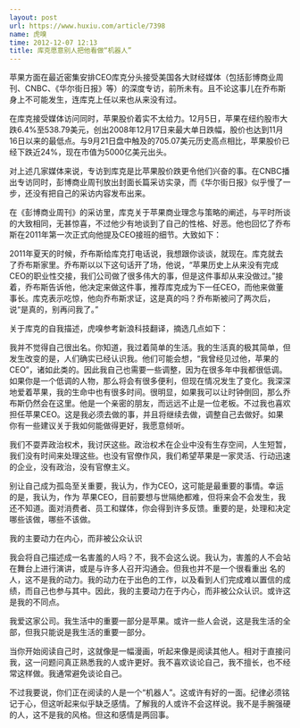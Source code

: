 ```yaml
---
layout: post
url: https://www.huxiu.com/article/7398
name: 虎嗅
time: 2012-12-07 12:13
title: 库克愿意别人把他看做“机器人”
---
```

苹果方面在最近密集安排CEO库克分头接受美国各大财经媒体（包括彭博商业周刊、CNBC、《华尔街日报》等）的深度专访，前所未有。且不论这事儿在乔布斯身上不可能发生，连库克上任以来也从来没有过。

在库克接受媒体访问同时，苹果股价着实不太给力。12月5日，苹果在纽约股市大跌6.4%至538.79美元，创出2008年12月17日来最大单日跌幅，股价也达到11月16日以来的最低点。与9月21日盘中触及的705.07美元历史高点相比，苹果股价已经下跌近24%，现在市值为5000亿美元出头。

对上述几家媒体来说，专访到库克是比苹果股价跌更令他们兴奋的事。在CNBC播出专访同时，彭博商业周刊放出封面长篇采访实录，而《华尔街日报》似乎慢了一步，还没有把自己的采访内容发布出来。

在《彭博商业周刊》的采访里，库克关于苹果商业理念与策略的阐述，与平时所谈的大致相同，无甚惊喜，不过他少有地谈到了自己的性格、好恶。他也回忆了乔布斯在2011年第一次正式向他提及CEO接班的细节。大致如下：

2011年夏天的时候，乔布斯给库克打电话说，我想跟你谈谈，就现在。库克就去了乔布斯家里。乔布斯以以下这句话开了场，他说，“苹果历史上从来没有完成CEO的职业性交接，我们公司做了很多伟大的事，但是这件事却从来没做过。”接着，乔布斯告诉他，他决定来做这件事，推荐库克成为下一任CEO，而他来做董事长。库克表示吃惊，他向乔布斯求证，这是真的吗？乔布斯被问了两次后，说“是真的，别再问我了。”

关于库克的自我描述，虎嗅参考新浪科技翻译，摘选几点如下：

我并不觉得自己很出名。你知道，我过着简单的生活。我的生活真的极其简单，但发生改变的是，人们确实已经认识我。他们可能会想，“我曾经见过他，苹果的CEO”，诸如此类的。因此我自己也需要一些调整，因为在很多年中我都很低调。如果你是一个低调的人物，那么将会有很多便利，但现在情况发生了变化。我深深地爱着苹果，我的生命中也有很多时间。很明显，如果我可以让时钟倒回，那么乔布斯仍然会在这里。他是一个亲密的朋友，而远远不止是一位老板。不过我也喜欢担任苹果CEO。这是我必须去做的事，并且将继续去做，调整自己去做好。如果你有一些建议关于我如何能做得更好，我愿意倾听。

我们不耍弄政治权术，我讨厌这些。政治权术在企业中没有生存空间，人生短暂，我们没有时间来处理这些。也没有官僚作风，我们希望苹果是一家灵活、行动迅速的企业，没有政治，没有官僚主义。

别让自己成为孤岛至关重要，我认为，作为CEO，这可能是最重要的事情。幸运的是，我认为，作为 苹果CEO，目前要想与世隔绝都难，但将来会不会发生，我还不知道。面对消费者、员工和媒体，你会得到许多反馈。重要的是，处理和决定哪些该做，哪些不该做。

我的主要动力在内心，而非被公众认识

我会将自己描述成一名害羞的人吗？不，我不会这么说。我认为，害羞的人不会站在舞台上进行演讲，或是与许多人召开沟通会。但我也并不是一个很看重出 名的人，这不是我的动力。我的动力在于出色的工作，以及看到人们完成难以置信的成绩，而自己也参与其中。因此，我的主要动力在于内心，而非被公众认识。或许这是我的不同点。

我爱这家公司。我生活中的重要一部分是苹果。或许一些人会说，这是我生活的全部，但我只能说是我生活的重要一部分。

当你开始阅读自己时，这就像是一幅漫画，听起来像是阅读其他人。相对于直接问我，这一问题问真正熟悉我的人或许更好。我不喜欢谈论自己，我不擅长，也不经常这样做。我通常避免谈论自己。

不过我要说，你们正在阅读的人是一个“机器人”。这或许有好的一面。纪律必须铭记于心，但这听起来似乎缺乏感情。了解我的人或许不会这样说。我不是手腕强硬的人，这不是我的风格。但这和感情是两回事。

